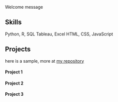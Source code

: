 Welcome message

## Skills
Python, R, SQL
Tableau, Excel
HTML, CSS, JavaScript

## Projects
here is a sample, more at [my repository](https://github.com/peayah)

#### Project 1

#### Project 2

#### Project 3

